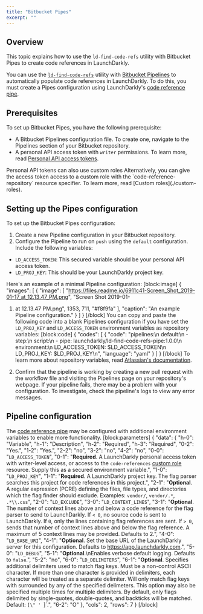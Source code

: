 ```yaml
---
title: "Bitbucket Pipes"
excerpt: ""
---
```

## Overview
This topic explains how to use the `ld-find-code-refs` utility with Bitbucket Pipes to create code references in LaunchDarkly.

You can use the [`ld-find-code-refs`](https://github.com/launchdarkly/ld-find-code-refs/) utility with [Bitbucket Pipelines](https://bitbucket.org/product/features/pipelines) to automatically populate code references in LaunchDarkly. To do this, you must create a Pipes configuration using LaunchDarkly's [code reference pipe](https://bitbucket.org/launchdarkly/ld-find-code-refs-pipe).
## Prerequisites
To set up Bitbucket Pipes, you have the following prerequisite:

* A Bitbucket Pipelines configuration file. To create one, navigate to the Pipelines section of your Bitbucket repository.
* A personal API access token with `writer` permissions. To learn more, read [Personal API access tokens](./api-access-tokens).
<Callout intent="info">
  <CalloutTitle>Personal API tokens can also use custom roles</CalloutTitle>
   <CalloutDescription>Alternatively, you can give the access token access to a custom role with the `code-reference-repository` resource specifier. 
To learn more, read [Custom roles](./custom-roles).</CalloutDescription>
</Callout>

## Setting up the Pipes configuration
To set up the Bitbucket Pipes configuration:


1. Create a new Pipeline configuration in your Bitbucket repository.
2. Configure the Pipeline to run on `push` using the `default` configuration. Include the following variables:
* `LD_ACCESS_TOKEN`: This secured variable should be your personal API access token.
* `LD_PROJ_KEY`: This should be your LaunchDarkly project key.

Here's an example of a minimal Pipeline configuration:
[block:image]
{
  "images": [
    {
      "image": [
        "https://files.readme.io/6911c41-Screen_Shot_2019-01-17_at_12.13.47_PM.png",
        "Screen Shot 2019-01-
1. at 12.13.47 PM.png",
        1353,
        711,
        "#f8f9fa"
      ],
      "caption": "An example Pipeline configuration."
    }
  ]
}
[/block]
You can copy and paste the following code into a blank Pipelines configuration if you have set the `LD_PROJ_KEY` and `LD_ACCESS_TOKEN` environment variables as repository variables:
[block:code]
{
  "codes": [
    {
      "code": "pipelines:\n  default:\n    - step:\n        script:\n          - pipe: launchdarkly/ld-find-code-refs-pipe:1.0.0\n            environment:\n              LD_ACCESS_TOKEN: $LD_ACCESS_TOKEN\n              LD_PROJ_KEY: $LD_PROJ_KEY\n",
      "language": "yaml"
    }
  ]
}
[/block]
To learn more about repository variables, read [Atlassian's documentation](https://confluence.atlassian.com/bitbucket/variables-in-pipelines-794502608.html).

3. Confirm that the pipeline is working by creating a new pull request with the workflow file and visiting the Pipelines page on your repository's webpage. If your pipeline fails, there may be a problem with your configuration. To investigate, check the pipeline's logs to view any error messages.
## Pipeline configuration
The [code reference pipe](https://bitbucket.org/launchdarkly/ld-find-code-refs-pipe) may be configured with additional environment variables to enable more functionality.
[block:parameters]
{
  "data": {
    "h-0": "Variable",
    "h-1": "Description",
    "h-2": "Required",
    "h-3": "Required",
    "0-2": "Yes.",
    "1-2": "Yes.",
    "2-2": "no",
    "3-2": "no",
    "4-2": "no",
    "0-0": "`LD_ACCESS_TOKEN`",
    "0-1": "**Required**.
A LaunchDarkly personal access token with writer-level access, or access to the `code-references` [custom role](./custom-roles) resource. 
Supply this as a secured environment variable.",
    "1-0": "`LD_PROJ_KEY`",
    "1-1": "**Required**.
A LaunchDarkly project key. The flag parser searches this project for code references in this project.",
    "2-1": "**Optional**.
A regular expression (PCRE) defining the files, file types, and directories which the flag finder should exclude.
Examples: `vendor/`, `vendor/.*`, `.*\\.css`",
    "2-0": "`LD_EXCLUDE`",
    "3-0": "`LD_CONTEXT_LINES`",
    "3-1": "**Optional**.
The number of context lines above and below a code reference for the flag parser to send to LaunchDarkly.
If `< 0`, no source code is sent to LaunchDarkly. 
If `0`, only the lines containing flag references are sent. 
If `> 0`, sends that number of context lines above and below the flag reference. 
A maximum of 5 context lines may be provided. Defaults to 2.",
    "4-0": "`LD_BASE_URI`",
    "4-1": "**Optional**.
Set the base URL of the LaunchDarkly server for this configuration. Defaults to https://app.launchdarkly.com.",
    "5-0": "`LD_DEBUG`",
    "5-1": "**Optional**.\nEnables verbose default logging. Defaults to `false`.",
    "5-2": "no",
    "6-0": "`LD_DELIMITERS`",
    "6-1": "**Optional**.
Specifies additional delimiters used to match flag keys. Must be a non-control ASCII character. 
If more than one character is provided in delimiters, each character will be treated as a separate delimiter. Will only match flag keys with surrounded by any of the specified delimeters. This option may also be specified multiple times for multiple delimiters. 
By default, only flags delimited by single-quotes, double-quotes, and backticks will be matched. 
Default: `[\" ' `]`.",
    "6-2": "O"
  },
  "cols": 2,
  "rows": 7
}
[/block]